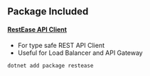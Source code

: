 ## Package Included
#### [RestEase API Client](https://github.com/canton7/RestEase)
- For type safe REST API Client
- Useful for Load Balancer and API Gateway
```
dotnet add package restease
```
